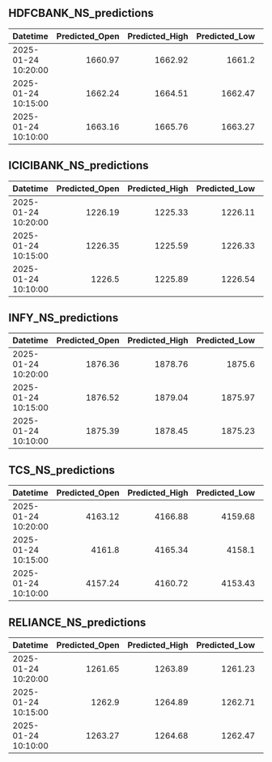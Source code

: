 ## HDFCBANK_NS_predictions
| Datetime            |   Predicted_Open |   Predicted_High |   Predicted_Low |   Predicted_Close |   Predicted_Volume |
|:--------------------|-----------------:|-----------------:|----------------:|------------------:|-------------------:|
| 2025-01-24 10:20:00 |          1660.97 |          1662.92 |         1661.2  |           1661.5  |             168181 |
| 2025-01-24 10:15:00 |          1662.24 |          1664.51 |         1662.47 |           1662.98 |             182639 |
| 2025-01-24 10:10:00 |          1663.16 |          1665.76 |         1663.27 |           1663.95 |             198845 |

## ICICIBANK_NS_predictions
| Datetime            |   Predicted_Open |   Predicted_High |   Predicted_Low |   Predicted_Close |   Predicted_Volume |
|:--------------------|-----------------:|-----------------:|----------------:|------------------:|-------------------:|
| 2025-01-24 10:20:00 |          1226.19 |          1225.33 |         1226.11 |           1226.58 |            92399.5 |
| 2025-01-24 10:15:00 |          1226.35 |          1225.59 |         1226.33 |           1226.89 |            92671.8 |
| 2025-01-24 10:10:00 |          1226.5  |          1225.89 |         1226.54 |           1227.18 |            93745.1 |

## INFY_NS_predictions
| Datetime            |   Predicted_Open |   Predicted_High |   Predicted_Low |   Predicted_Close |   Predicted_Volume |
|:--------------------|-----------------:|-----------------:|----------------:|------------------:|-------------------:|
| 2025-01-24 10:20:00 |          1876.36 |          1878.76 |         1875.6  |           1877.08 |            54326.6 |
| 2025-01-24 10:15:00 |          1876.52 |          1879.04 |         1875.97 |           1877.61 |            57332.4 |
| 2025-01-24 10:10:00 |          1875.39 |          1878.45 |         1875.23 |           1876.94 |            60020.3 |

## TCS_NS_predictions
| Datetime            |   Predicted_Open |   Predicted_High |   Predicted_Low |   Predicted_Close |   Predicted_Volume |
|:--------------------|-----------------:|-----------------:|----------------:|------------------:|-------------------:|
| 2025-01-24 10:20:00 |          4163.12 |          4166.88 |         4159.68 |           4161.9  |            19704.9 |
| 2025-01-24 10:15:00 |          4161.8  |          4165.34 |         4158.1  |           4160.67 |            19465.3 |
| 2025-01-24 10:10:00 |          4157.24 |          4160.72 |         4153.43 |           4155.98 |            19397.1 |

## RELIANCE_NS_predictions
| Datetime            |   Predicted_Open |   Predicted_High |   Predicted_Low |   Predicted_Close |   Predicted_Volume |
|:--------------------|-----------------:|-----------------:|----------------:|------------------:|-------------------:|
| 2025-01-24 10:20:00 |          1261.65 |          1263.89 |         1261.23 |           1261.79 |             179055 |
| 2025-01-24 10:15:00 |          1262.9  |          1264.89 |         1262.71 |           1262.99 |             163850 |
| 2025-01-24 10:10:00 |          1263.27 |          1264.68 |         1262.47 |           1262.71 |             149818 |


